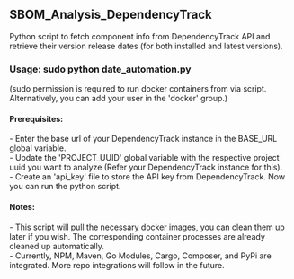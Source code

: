 ## SBOM_Analysis_DependencyTrack
Python script to fetch component info from DependencyTrack API and retrieve their version release dates (for both installed and latest versions).

### Usage: sudo python date_automation.py

(sudo permission is required to run docker containers from via script. Alternatively, you can add your user in the 'docker' group.)

#### Prerequisites: 

\- Enter the base url of your DependencyTrack instance in the BASE\_URL global variable.<br>
\- Update the 'PROJECT\_UUID' global variable with the respective project uuid you want to analyze (Refer your DependencyTrack instance for this).<br>
\- Create an 'api_key' file to store the API key from DependencyTrack. Now you can run the python script.

#### Notes:

\- This script will pull the necessary docker images, you can clean them up later if you wish. The corresponding container processes are already cleaned up automatically.<br>
\- Currently, NPM, Maven, Go Modules, Cargo, Composer, and PyPi are integrated. More repo integrations will follow in the future.
